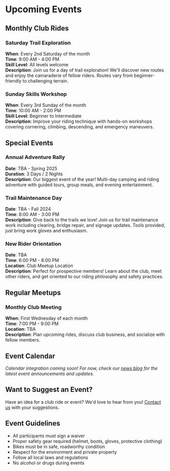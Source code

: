 # Upcoming Events

## Monthly Club Rides

### Saturday Trail Exploration
**When**: Every 2nd Saturday of the month  
**Time**: 9:00 AM - 4:00 PM  
**Skill Level**: All levels welcome  
**Description**: Join us for a day of trail exploration! We'll discover new routes and enjoy the camaraderie of fellow riders. Routes vary from beginner-friendly to challenging terrain.

### Sunday Skills Workshop  
**When**: Every 3rd Sunday of the month  
**Time**: 10:00 AM - 2:00 PM  
**Skill Level**: Beginner to Intermediate  
**Description**: Improve your riding technique with hands-on workshops covering cornering, climbing, descending, and emergency maneuvers.

## Special Events

### Annual Adventure Rally
**Date**: TBA - Spring 2025  
**Duration**: 3 Days / 2 Nights  
**Description**: Our biggest event of the year! Multi-day camping and riding adventure with guided tours, group meals, and evening entertainment.

### Trail Maintenance Day
**Date**: TBA - Fall 2024  
**Time**: 8:00 AM - 3:00 PM  
**Description**: Give back to the trails we love! Join us for trail maintenance work including clearing, bridge repair, and signage updates. Tools provided, just bring work gloves and enthusiasm.

### New Rider Orientation
**Date**: TBA  
**Time**: 6:00 PM - 8:00 PM  
**Location**: Club Meetup Location  
**Description**: Perfect for prospective members! Learn about the club, meet other riders, and get oriented to our riding philosophy and safety practices.

## Regular Meetups

### Monthly Club Meeting
**When**: First Wednesday of each month  
**Time**: 7:00 PM - 9:00 PM  
**Location**: TBA  
**Description**: Plan upcoming rides, discuss club business, and socialize with fellow members.

## Event Calendar

*Calendar integration coming soon! For now, check our [news blog](/blog) for the latest event announcements and updates.*

## Want to Suggest an Event?

Have an idea for a club ride or event? We'd love to hear from you! [Contact us](/contact) with your suggestions.

## Event Guidelines

- All participants must sign a waiver
- Proper safety gear required (helmet, boots, gloves, protective clothing)
- Bikes must be in safe, roadworthy condition
- Respect for the environment and private property
- Follow all local laws and regulations
- No alcohol or drugs during events